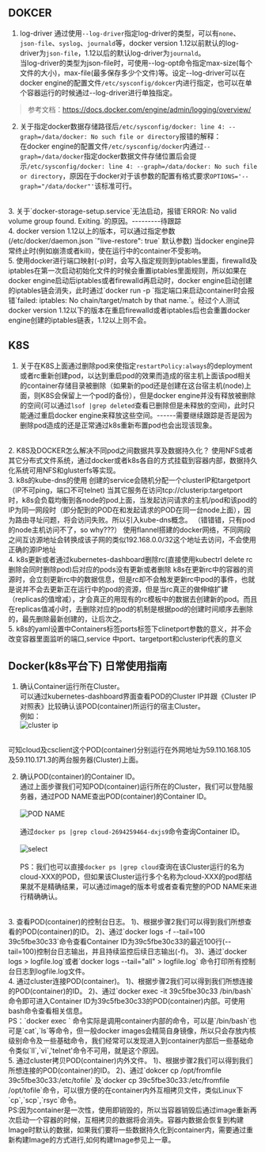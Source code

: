 

## DOKCER 

1. log-driver 通过使用`--log-driver`指定log-driver的类型，可以有`none`、`json-file`、`syslog`、`journald`等，docker version 1.12以前默认的log-driver为`json-file`，1.12以后的默认log-driver为`journald`。  
当log-driver的类型为json-file时，可使用--log-opt命令指定max-size(每个文件的大小)，max-file(最多保存多少个文件)等。设定--log-driver可以在docker engine的配置文件`/etc/sysconfig/dokcer`内进行指定，也可以在单个容器运行的时候通过--log-driver进行单独指定。  
>参考文档：https://docs.docker.com/engine/admin/logging/overview/  

2. 关于指定docker数据存储路径后`/etc/sysconfig/docker: line 4: --graph=/data/docker: No such file or directory`报错的解释：  
在docker engine的配置文件`/etc/sysconfig/docker`内通过`--graph=/data/docker`指定docker数据文件存储位置后会提示`/etc/sysconfig/docker: line 4: --graph=/data/docker: No such file or directory`，原因在于docker对于该参数的配置有格式要求`OPTIONS='--graph="/data/docker"'`该标准可行。  
<br />
3. 关于`docker-storage-setup.service`无法启动，报错`ERROR: No valid volume group found. Exiting.`的原因。---------待跟踪  
<br />
4. docker version 1.12以上的版本，可以通过指定参数(/etc/docker/daemon.json `"live-restore": true` 默认参数) 当docker engine异常终止时(例如崩溃或者kill)，使在运行中的container不受影响。  
<br />
5. 使用docker进行端口映射(-p)时，会写入指定规则到iptables里面，firewalld及iptables在第一次启动初始化文件的时候会重置iptables里面规则，所以如果在docker engine启动后iptables或者firewalld再启动时，docker engine启动创建的iptables链会消失，此时通过`docker run -p `指定端口来启动container时会报错`failed: iptables: No chain/target/match by that name.`。经过个人测试docker version 1.12以下的版本在重启firewalld或者iptables后也会重置docker engine创建的iptables链表，1.12以上则不会。  


## K8S  
1. 关于在K8S上面通过删除pod来使指定`restartPolicy:always`的deployment或者rc重新创建pod，以达到重启pod的效果而造成的宿主机上面该pod相关的container存储目录被删除（如果新的pod还是创建在这台宿主机(node)上面，则K8S会保留上一个pod的备份），但是docker engine并没有释放被删除的空间(可以通过`lsof |grep deleted`查看已删除但是未释放的空间)，此时只能通过重启docker engine来释放这些空间。------需要继续跟踪是否是因为删除pod造成的还是正常通过k8s重新布置pod也会出现该现象。  
<br />
2. K8S及DOCKER怎么解决不同pod之间数据共享及数据持久化？  
使用NFS或者其它分布式文件系统，通过docker或者k8s各自的方式挂载到容器内部，数据持久化系统可用NFS和glusterfs等实现。  
<br />
3. k8s的kube-dns的使用
创建的service会随机分配一个clusterIP和targetport（IP不可ping，端口不可telnet) 当其它服务在访问tcp://clusterip:targetport 时，k8s会负载均衡到各node的pod上面，当发起访问请求的主机/pod和该pod的IP为同一网段时（即分配到的POD在和发起请求的POD在同一台node上面），因为路由寻址问题，将会访问失败。所以引入kube-dns概念。  （错错错，只有pod的node主机访问不了，so why???）
使用flannel搭建的docker网络，不同网段之间互访源地址会转换成该子网的类似192.168.0.0/32这个地址去访问，不会使用正确的源IP地址  
<br />
4. k8s更新或者通过kubernetes-dashboard删除rc(直接使用kubectrl delete rc删除会同时删除pod)后对应的pods没有更新或者删除
k8s在更新rc中的容器的资源时，会立刻更新rc中的数据信息，但是rc却不会触发更新rc中pod的事件，也就是说并不会去更新正在运行中的pod的资源，但是当rc真正的做伸缩扩建（replicas的值增减），才会真正的用现有的rc模板中的数据去创建新的pod。而且在replicas值减小时，去删除对应的pod的机制是根据pod的创建时间顺序去删除的，最先删除最新创建的，让后次之。  
<br />
5. k8s的yaml设置中Containers标签ports标签下clinetport参数的意义，并不会改变容器里面监听的端口,service 中port、targetport和clusterip代表的意义  


## Docker(k8s平台下) 日常使用指南  　


1. 确认Container运行所在Cluster。  
可以通过kubernetes-dashboard界面查看POD的Cluster IP并跟《Cluster IP对照表》比较确认该POD(container)所运行的宿主Cluster。  
例如：  
![cluster ip](/medias/img/clusterIP.png)  
<br />
可知cloud及csclient这个POD(container)分别运行在外网地址为59.110.168.105及59.110.171.3的两台服务器(Cluster)上面。<br />   

2. 确认POD(container)的Container ID。  
通过上面步骤我们可知POD(container)运行所在的Cluster，我们可以登陆服务器，通过POD NAME查出POD(container)的Container ID。<br />   
![POD NAME](/medias/img/pod_name.png)<br />   
通过`docker ps |grep cloud-2694259464-dxjs9`命令查询Container ID。<br />   
![select](/medias/img/select_pod.png)<br />   
PS：我们也可以直接`docker ps |grep cloud`查询在该Cluster运行的名为cloud-XXX的POD，但如果该Cluster运行多个名称为cloud-XXX的pod那结果就不是精确结果，可以通过image的版本号或者查看完整的POD NAME来进行精确确认。  
<br />
3. 查看POD(container)的控制台日志。  
1)、根据步骤2我们可以得到我们所想查看的POD(container)的ID。  
2)、通过`docker logs -f --tail=100 39c5fbe30c33`命令查看Container ID为39c5fbe30c33的最近100行(--tail=100)控制台日志输出，并且持续监控后续日志输出(-f)。  
3)、通过`docker logs > logfile.log`或者`docker logs --tail="all" > logfile.log` 命令打印所有控制台日志到logfile.log文件。  
<br />
4. 通过cluster连接POD(container)。  
1)、根据步骤2我们可以得到我们所想连接的POD(container)的ID。  
2)、通过`docker exec -it 39c5fbe30c33 /bin/bash`命令即可进入Container ID为39c5fbe30c33的POD(container)内部。可使用bash命令查看相关信息。<br />  
PS：`docker exec ` 命令实际是调用container内部的命令，可以是`/bin/bash`也可是`cat`,`ls`等命令，但一般docker images会精简自身镜像，所以只会存放内核级别命令及一些基础命令，我们经常可以发现进入到container内部后一些基础命令类似`ll`,`vi`,'telnet'命令不可用，就是这个原因。  
<br />
5. 通过cluster拷贝POD(container)内外文件。  
1)、根据步骤2我们可以得到我们所想连接的POD(container)的ID。  
2)、通过`dokcer cp /opt/fromfile 39c5fbe30c33:/etc/tofile` 及`docker cp 39c5fbe30c33:/etc/fromfile /opt/tofile`命令，可以很方便的在container内外互相拷贝文件，类似Linux下`cp`,`scp`,`rsyc`命令。<br />  
PS:因为container是一次性，使用即销毁的，所以当容器销毁后通过image重新再次启动一个容器的时候，互相拷贝的数据将会消失。容器内数据会恢复到构建Image时默认的数据，如果我们要将一些数据持久化到container内，需要通过重新构建Image的方式进行,如何构建Image参见上一章。

